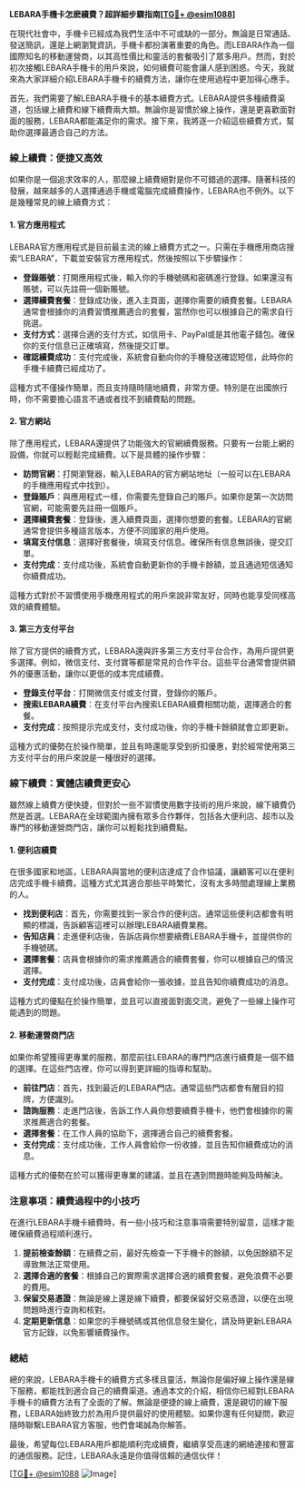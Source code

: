 **LEBARA手機卡怎麽續費？超詳細步驟指南[[TG💪+ @esim1088](https://t.me/s/esim1088)]**

在現代社會中，手機卡已經成為我們生活中不可或缺的一部分。無論是日常通話、發送簡訊，還是上網瀏覽資訊，手機卡都扮演著重要的角色。而LEBARA作為一個國際知名的移動運營商，以其高性價比和靈活的套餐吸引了眾多用戶。然而，對於初次接觸LEBARA手機卡的用戶來說，如何續費可能會讓人感到困惑。今天，我就來為大家詳細介紹LEBARA手機卡的續費方法，讓你在使用過程中更加得心應手。

首先，我們需要了解LEBARA手機卡的基本續費方式。LEBARA提供多種續費渠道，包括線上續費和線下續費兩大類。無論你是習慣於線上操作，還是更喜歡面對面的服務，LEBARA都能滿足你的需求。接下來，我將逐一介紹這些續費方式，幫助你選擇最適合自己的方法。

### 線上續費：便捷又高效

如果你是一個追求效率的人，那麼線上續費絕對是你不可錯過的選擇。隨著科技的發展，越來越多的人選擇通過手機或電腦完成續費操作，LEBARA也不例外。以下是幾種常見的線上續費方式：

#### 1. 官方應用程式

LEBARA官方應用程式是目前最主流的線上續費方式之一。只需在手機應用商店搜索“LEBARA”，下載並安裝官方應用程式，然後按照以下步驟操作：

- **登錄賬號**：打開應用程式後，輸入你的手機號碼和密碼進行登錄。如果還沒有賬號，可以先註冊一個新賬號。
- **選擇續費套餐**：登錄成功後，進入主頁面，選擇你需要的續費套餐。LEBARA通常會根據你的消費習慣推薦適合的套餐，當然你也可以根據自己的需求自行挑選。
- **支付方式**：選擇合適的支付方式，如信用卡、PayPal或是其他電子錢包。確保你的支付信息已正確填寫，然後提交訂單。
- **確認續費成功**：支付完成後，系統會自動向你的手機發送確認短信，此時你的手機卡續費已經成功了。

這種方式不僅操作簡單，而且支持隨時隨地續費，非常方便。特別是在出國旅行時，你不需要擔心語言不通或者找不到續費點的問題。

#### 2. 官方網站

除了應用程式，LEBARA還提供了功能強大的官網續費服務。只要有一台能上網的設備，你就可以輕鬆完成續費。以下是具體的操作步驟：

- **訪問官網**：打開瀏覽器，輸入LEBARA的官方網站地址（一般可以在LEBARA的手機應用程式中找到）。
- **登錄賬戶**：與應用程式一樣，你需要先登錄自己的賬戶。如果你是第一次訪問官網，可能需要先註冊一個賬戶。
- **選擇續費套餐**：登錄後，進入續費頁面，選擇你想要的套餐。LEBARA的官網通常會提供多種語言版本，方便不同國家的用戶使用。
- **填寫支付信息**：選擇好套餐後，填寫支付信息。確保所有信息無誤後，提交訂單。
- **支付完成**：支付成功後，系統會自動更新你的手機卡餘額，並且通過短信通知你續費成功。

這種方式對於不習慣使用手機應用程式的用戶來說非常友好，同時也能享受同樣高效的續費體驗。

#### 3. 第三方支付平台

除了官方提供的續費方式，LEBARA還與許多第三方支付平台合作，為用戶提供更多選擇。例如，微信支付、支付寶等都是常見的合作平台。這些平台通常會提供額外的優惠活動，讓你以更低的成本完成續費。

- **登錄支付平台**：打開微信支付或支付寶，登錄你的賬戶。
- **搜索LEBARA續費**：在支付平台內搜索LEBARA續費相關功能，選擇適合的套餐。
- **支付完成**：按照提示完成支付，支付成功後，你的手機卡餘額就會立即更新。

這種方式的優勢在於操作簡單，並且有時還能享受到折扣優惠，對於經常使用第三方支付平台的用戶來說是一種很好的選擇。

### 線下續費：實體店續費更安心

雖然線上續費方便快捷，但對於一些不習慣使用數字技術的用戶來說，線下續費仍然是首選。LEBARA在全球範圍內擁有眾多合作夥伴，包括各大便利店、超市以及專門的移動運營商門店，讓你可以輕鬆找到續費點。

#### 1. 便利店續費

在很多國家和地區，LEBARA與當地的便利店達成了合作協議，讓顧客可以在便利店完成手機卡續費。這種方式尤其適合那些平時繁忙，沒有太多時間處理線上業務的人。

- **找到便利店**：首先，你需要找到一家合作的便利店。通常這些便利店都會有明顯的標識，告訴顧客這裡可以辦理LEBARA續費業務。
- **告知店員**：走進便利店後，告訴店員你想要續費LEBARA手機卡，並提供你的手機號碼。
- **選擇套餐**：店員會根據你的需求推薦適合的續費套餐，你可以根據自己的情況選擇。
- **支付完成**：支付成功後，店員會給你一張收據，並且告知你續費成功的消息。

這種方式的優點在於操作簡單，並且可以直接面對面交流，避免了一些線上操作可能遇到的問題。

#### 2. 移動運營商門店

如果你希望獲得更專業的服務，那麼前往LEBARA的專門門店進行續費是一個不錯的選擇。在這些門店裡，你可以得到更詳細的指導和幫助。

- **前往門店**：首先，找到最近的LEBARA門店。通常這些門店都會有醒目的招牌，方便識別。
- **諮詢服務**：走進門店後，告訴工作人員你想要續費手機卡，他們會根據你的需求推薦適合的套餐。
- **選擇套餐**：在工作人員的協助下，選擇適合自己的續費套餐。
- **支付完成**：支付成功後，工作人員會給你一份收據，並且告知你續費成功的消息。

這種方式的優勢在於可以獲得更專業的建議，並且在遇到問題時能夠及時解決。

### 注意事項：續費過程中的小技巧

在進行LEBARA手機卡續費時，有一些小技巧和注意事項需要特別留意，這樣才能確保續費過程順利進行。

1. **提前檢查餘額**：在續費之前，最好先檢查一下手機卡的餘額，以免因餘額不足導致無法正常使用。
2. **選擇合適的套餐**：根據自己的實際需求選擇合適的續費套餐，避免浪費不必要的費用。
3. **保留交易憑證**：無論是線上還是線下續費，都要保留好交易憑證，以便在出現問題時進行查詢和核對。
4. **定期更新信息**：如果您的手機號碼或其他信息發生變化，請及時更新LEBARA官方記錄，以免影響續費操作。

### 總結

總的來說，LEBARA手機卡的續費方式多樣且靈活，無論你是偏好線上操作還是線下服務，都能找到適合自己的續費渠道。通過本文的介紹，相信你已經對LEBARA手機卡的續費方法有了全面的了解。無論是便捷的線上續費，還是親切的線下服務，LEBARA始終致力於為用戶提供最好的使用體驗。如果你還有任何疑問，歡迎隨時聯繫LEBARA官方客服，他們會竭誠為你解答。

最後，希望每位LEBARA用戶都能順利完成續費，繼續享受高速的網絡連接和豐富的通信服務。記住，LEBARA永遠是你值得信賴的通信伙伴！

[[TG💪+ @esim1088](https://t.me/s/esim1088) ![Image](https://i.postimg.cc/4NQfJmqS/Snipaste-2025-05-13-00-14-12.png)]